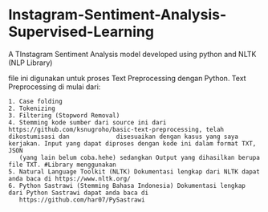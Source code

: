 # Instagram-Sentiment-Analysis-Supervised-Learning
A TInstagram Sentiment Analysis model developed using python and NLTK (NLP Library)

file ini digunakan untuk proses Text Preprocessing dengan Python. Text Preprocessing di mulai dari:

    1. Case folding
    2. Tokenizing
    3. Filtering (Stopword Removal)
    4. Stemming kode sumber dari source ini dari https://github.com/ksnugroho/basic-text-preprocessing, telah dikostumisasi dan      	    disesuaikan dengan kasus yang saya kerjakan. Input yang dapat diproses dengan kode ini dalam format TXT, JSON 
       (yang lain belum coba.hehe) sedangkan Output yang dihasilkan berupa file TXT. #Library menggunakan
    5. Natural Language Toolkit (NLTK) Dokumentasi lengkap dari NLTK dapat anda baca di https://www.nltk.org/
    6. Python Sastrawi (Stemming Bahasa Indonesia) Dokumentasi lengkap dari Python Sastrawi dapat anda baca di 
       https://github.com/har07/PySastrawi

